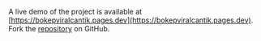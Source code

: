 A live demo of the project is available at [https://bokepviralcantik.pages.dev](https://bokepviralcantik.pages.dev).
Fork the [repository](https://github.com/nangtoferia) on GitHub.